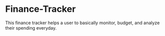 # Finance-Tracker
This finance tracker helps a user to basically monitor, budget, and analyze their spending everyday.
